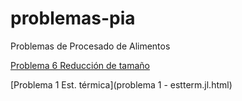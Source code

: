 # problemas-pia
Problemas de Procesado de Alimentos

[Problema 6 Reducción de tamaño](problema%206%20red.%20tamaño.html)

[Problema 1 Est. térmica](problema 1 - estterm.jl.html)
